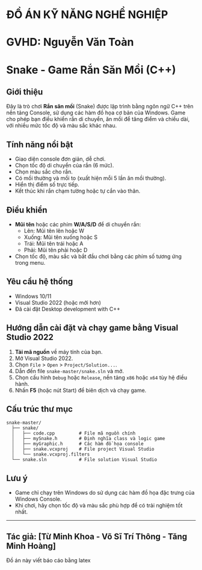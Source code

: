 # ĐỒ ÁN KỸ NĂNG NGHỀ NGHIỆP
# GVHD: Nguyễn Văn Toàn
# Snake - Game Rắn Săn Mồi (C++)

## Giới thiệu
Đây là trò chơi **Rắn săn mồi** (Snake) được lập trình bằng ngôn ngữ C++ trên nền tảng Console, sử dụng các hàm đồ họa cơ bản của Windows. Game cho phép bạn điều khiển rắn di chuyển, ăn mồi để tăng điểm và chiều dài, với nhiều mức tốc độ và màu sắc khác nhau.

## Tính năng nổi bật
- Giao diện console đơn giản, dễ chơi.
- Chọn tốc độ di chuyển của rắn (6 mức).
- Chọn màu sắc cho rắn.
- Có mồi thường và mồi to (xuất hiện mỗi 5 lần ăn mồi thường).
- Hiển thị điểm số trực tiếp.
- Kết thúc khi rắn chạm tường hoặc tự cắn vào thân.

## Điều khiển
- **Mũi tên** hoặc các phím **W/A/S/D** để di chuyển rắn:
  - Lên: Mũi tên lên hoặc W
  - Xuống: Mũi tên xuống hoặc S
  - Trái: Mũi tên trái hoặc A
  - Phải: Mũi tên phải hoặc D
- Chọn tốc độ, màu sắc và bắt đầu chơi bằng các phím số tương ứng trong menu.

## Yêu cầu hệ thống
- Windows 10/11
- Visual Studio 2022 (hoặc mới hơn)
- Đã cài đặt Desktop development with C++

## Hướng dẫn cài đặt và chạy game bằng Visual Studio 2022
1. **Tải mã nguồn** về máy tính của bạn.
2. Mở Visual Studio 2022.
3. Chọn `File` > `Open` > `Project/Solution...`.
4. Dẫn đến file `snake-master/snake.sln` và mở.
5. Chọn cấu hình `Debug` hoặc `Release`, nền tảng `x86` hoặc `x64` tùy hệ điều hành.
6. Nhấn **F5** (hoặc nút Start) để biên dịch và chạy game.

## Cấu trúc thư mục
```
snake-master/
  ├── snake/
  │   ├── code.cpp         # File mã nguồn chính
  │   ├── mySnake.h        # Định nghĩa class và logic game
  │   ├── myGraphic.h      # Các hàm đồ họa console
  │   ├── snake.vcxproj    # File project Visual Studio
  │   └── snake.vcxproj.filters
  └── snake.sln            # File solution Visual Studio
```

## Lưu ý
- Game chỉ chạy trên Windows do sử dụng các hàm đồ họa đặc trưng của Windows Console.
- Khi chơi, hãy chọn tốc độ và màu sắc phù hợp để có trải nghiệm tốt nhất.

---
Tác giả: [Từ Minh Khoa - Võ Sĩ Trí Thông - Tăng Minh Hoàng] 
---
Đồ án này viết báo cáo bằng latex

